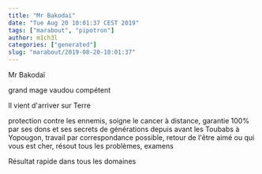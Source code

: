 ```yaml
---
title: "Mr Bakodaï"
date: "Tue Aug 20 10:01:37 CEST 2019"
tags: ["marabout", "pipotron"]
author: m1ch3l
categories: ["generated"]
slug: "marabout/2019-08-20-10:01:37"
---
```


Mr Bakodaï

grand mage vaudou compétent

Il vient d'arriver sur Terre

protection contre les ennemis, soigne le cancer à distance, garantie 100% par ses dons et ses secrets de générations depuis avant les Toubabs à Yopougon, travail par correspondance possible, retour de l'être aimé ou qui vous est cher, résout tous les problèmes, examens

Résultat rapide dans tous les domaines
